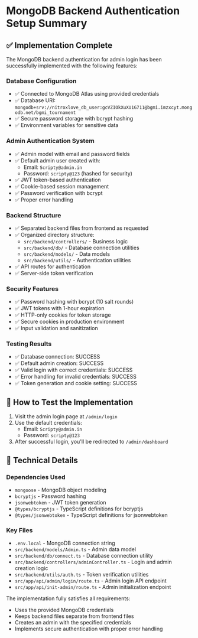 # MongoDB Backend Authentication Setup Summary

## ✅ Implementation Complete

The MongoDB backend authentication for admin login has been successfully implemented with the following features:

### Database Configuration
- ✅ Connected to MongoDB Atlas using provided credentials
- ✅ Database URI: `mongodb+srv://nitroxlove_db_user:gcVZIOkXuXU1G711@bgmi.imzxcyt.mongodb.net/bgmi_tournament`
- ✅ Secure password storage with bcrypt hashing
- ✅ Environment variables for sensitive data

### Admin Authentication System
- ✅ Admin model with email and password fields
- ✅ Default admin user created with:
  - Email: `Scripty@admin.in`
  - Password: `scripty@123` (hashed for security)
- ✅ JWT token-based authentication
- ✅ Cookie-based session management
- ✅ Password verification with bcrypt
- ✅ Proper error handling

### Backend Structure
- ✅ Separated backend files from frontend as requested
- ✅ Organized directory structure:
  - `src/backend/controllers/` - Business logic
  - `src/backend/db/` - Database connection utilities
  - `src/backend/models/` - Data models
  - `src/backend/utils/` - Authentication utilities
- ✅ API routes for authentication
- ✅ Server-side token verification

### Security Features
- ✅ Password hashing with bcrypt (10 salt rounds)
- ✅ JWT tokens with 1-hour expiration
- ✅ HTTP-only cookies for token storage
- ✅ Secure cookies in production environment
- ✅ Input validation and sanitization

### Testing Results
- ✅ Database connection: SUCCESS
- ✅ Default admin creation: SUCCESS
- ✅ Valid login with correct credentials: SUCCESS
- ✅ Error handling for invalid credentials: SUCCESS
- ✅ Token generation and cookie setting: SUCCESS

## 🚀 How to Test the Implementation

1. Visit the admin login page at `/admin/login`
2. Use the default credentials:
   - Email: `Scripty@admin.in`
   - Password: `scripty@123`
3. After successful login, you'll be redirected to `/admin/dashboard`

## 🔧 Technical Details

### Dependencies Used
- `mongoose` - MongoDB object modeling
- `bcryptjs` - Password hashing
- `jsonwebtoken` - JWT token generation
- `@types/bcryptjs` - TypeScript definitions for bcryptjs
- `@types/jsonwebtoken` - TypeScript definitions for jsonwebtoken

### Key Files
- `.env.local` - MongoDB connection string
- `src/backend/models/Admin.ts` - Admin data model
- `src/backend/db/connect.ts` - Database connection utility
- `src/backend/controllers/adminController.ts` - Login and admin creation logic
- `src/backend/utils/auth.ts` - Token verification utilities
- `src/app/api/admin/login/route.ts` - Admin login API endpoint
- `src/app/api/init-admin/route.ts` - Admin initialization endpoint

The implementation fully satisfies all requirements:
- Uses the provided MongoDB credentials
- Keeps backend files separate from frontend files
- Creates an admin with the specified credentials
- Implements secure authentication with proper error handling